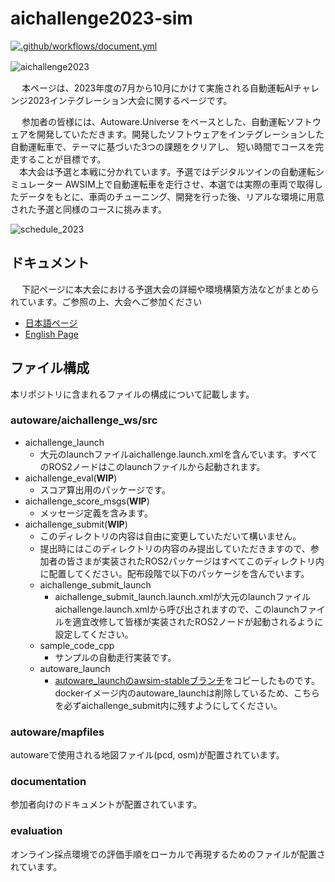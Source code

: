 # aichallenge2023-sim
[![.github/workflows/document.yml](https://github.com/AutomotiveAIChallenge/aichallenge2023-sim/actions/workflows/document.yml/badge.svg?branch=feature%2Fen)](https://github.com/AutomotiveAIChallenge/aichallenge2023-sim/actions/workflows/document.yml)

![aichallenge2023](https://github.com/AutomotiveAIChallenge/aichallenge2023-sim/assets/113989589/9b56b775-0628-4e26-af86-331a5c13a6bb)　　
　　
  
&emsp; 本ページは、2023年度の7月から10月にかけて実施される自動運転AIチャレンジ2023インテグレーション大会に関するページです。　　　　

&emsp; 参加者の皆様には、Autoware.Universe をベースとした、自動運転ソフトウェアを開発していただきます。開発したソフトウェアをインテグレーションした自動運転車で、テーマに基づいた3つの課題をクリアし、 短い時間でコースを完走することが目標です。  
&emsp;本大会は予選と本戦に分かれています。予選ではデジタルツインの自動運転シミュレーター AWSIM上で自動運転車を走行させ、本選では実際の車両で取得したデータをもとに、車両のチューニング、開発を行った後、リアルな環境に用意された予選と同様のコースに挑みます。

![schedule_2023](https://github.com/AutomotiveAIChallenge/aichallenge2023-sim/assets/113989589/58e75a25-b823-4b20-9282-885a21527af8)

## ドキュメント
&emsp; 下記ページに本大会における予選大会の詳細や環境構築方法などがまとめられています。ご参照の上、大会へご参加ください
- [日本語ページ](https://automotiveaichallenge.github.io/aichallenge2023-sim/index.html)
- [English Page](https://automotiveaichallenge.github.io/aichallenge2023-sim/en/index.html)

## ファイル構成
本リポジトリに含まれるファイルの構成について記載します。

### autoware/aichallenge_ws/src
* aichallenge_launch
  * 大元のlaunchファイルaichallenge.launch.xmlを含んでいます。すべてのROS2ノードはこのlaunchファイルから起動されます。
* aichallenge_eval(**WIP**)
  * スコア算出用のパッケージです。
* aichallenge_score_msgs(**WIP**)
  * メッセージ定義を含みます。
* aichallenge_submit(**WIP**)
  * このディレクトリの内容は自由に変更していただいて構いません。
  * 提出時にはこのディレクトリの内容のみ提出していただきますので、参加者の皆さまが実装されたROS2パッケージはすべてこのディレクトリ内に配置してください。配布段階で以下のパッケージを含んでいます。
  * aichallenge_submit_launch
    * aichallenge_submit_launch.launch.xmlが大元のlaunchファイルaichallenge.launch.xmlから呼び出されますので、このlaunchファイルを適宜改修して皆様が実装されたROS2ノードが起動されるように設定してください。
  * sample_code_cpp
    * サンプルの自動走行実装です。
  * autoware_launch
    * [autoware_launchのawsim-stableブランチ](https://github.com/autowarefoundation/autoware_launch/tree/awsim-stable)をコピーしたものです。dockerイメージ内のautoware_launchは削除しているため、こちらを必ずaichallenge_submit内に残すようにしてください。

### autoware/mapfiles
autowareで使用される地図ファイル(pcd, osm)が配置されています。

### documentation
参加者向けのドキュメントが配置されています。

### evaluation
オンライン採点環境での評価手順をローカルで再現するためのファイルが配置されています。
